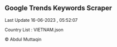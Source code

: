 

## Google Trends Keywords Scraper 
 
Last Update 16-06-2023 , 05:52:07

Country List :
VIETNAM.json



© Abdul Muttaqin 
